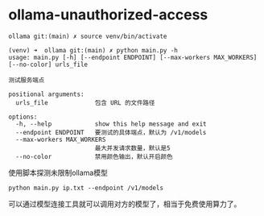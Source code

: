 # ollama-unauthorized-access

```
ollama git:(main) ✗ source venv/bin/activate

(venv) ➜  ollama git:(main) ✗ python main.py -h       
usage: main.py [-h] [--endpoint ENDPOINT] [--max-workers MAX_WORKERS] [--no-color] urls_file

测试服务端点

positional arguments:
  urls_file             包含 URL 的文件路径

options:
  -h, --help            show this help message and exit
  --endpoint ENDPOINT   要测试的具体端点，默认为 /v1/models
  --max-workers MAX_WORKERS
                        最大并发请求数量，默认是5
  --no-color            禁用颜色输出，默认开启颜色

  ```


使用脚本探测未限制ollama模型
  ```
python main.py ip.txt --endpoint /v1/models
  ```

可以通过模型连接工具就可以调用对方的模型了，相当于免费使用算力了。

  
